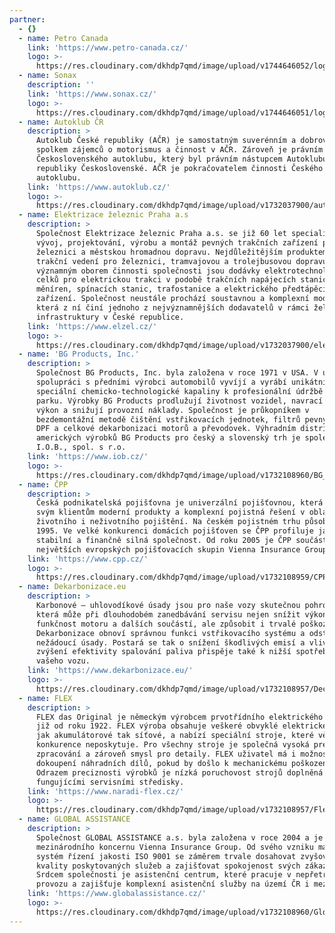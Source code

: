 ```yaml
---
partner:
  - {}
  - name: Petro Canada
    link: 'https://www.petro-canada.cz/'
    logo: >-
      https://res.cloudinary.com/dkhdp7qmd/image/upload/v1744646052/loga_LR21-18_eaf3in.svg
  - name: Sonax
    description: ''
    link: 'https://www.sonax.cz/'
    logo: >-
      https://res.cloudinary.com/dkhdp7qmd/image/upload/v1744646051/loga_LR21-17_bs8pm1.svg
  - name: Autoklub ČR
    description: >
      Autoklub České republiky (AČR) je samostatným suverénním a dobrovolným
      spolkem zájemců o motorismus a činnost v AČR. Zároveň je právním nástupcem
      Československého autoklubu, který byl právním nástupcem Autoklubu
      republiky Československé. AČR je pokračovatelem činnosti Českého
      autoklubu.
    link: 'https://www.autoklub.cz/'
    logo: >-
      https://res.cloudinary.com/dkhdp7qmd/image/upload/v1732037900/autoklub_lajwzh.jpg
  - name: Elektrizace železnic Praha a.s
    description: >
      Společnost Elektrizace železnic Praha a.s. se již 60 let specializuje na
      vývoj, projektování, výrobu a montáž pevných trakčních zařízení pro
      železnici a městskou hromadnou dopravu. Nejdůležitějším produktem jsou
      trakční vedení pro železnici, tramvajovou a trolejbusovou dopravu. Dalším
      významným oborem činnosti společnosti jsou dodávky elektrotechnologických
      celků pro elektrickou trakci v podobě trakčních napájecích stanic,
      měníren, spínacích stanic, trafostanice a elektrického předtápěcího
      zařízení. Společnost neustále prochází soustavnou a komplexní modernizací,
      která z ní činí jednoho z nejvýznamnějších dodavatelů v rámci železniční
      infrastruktury v České republice.
    link: 'https://www.elzel.cz/'
    logo: >-
      https://res.cloudinary.com/dkhdp7qmd/image/upload/v1732037900/elektrizaceZeleznic_acnfvb.jpg
  - name: 'BG Products, Inc.'
    description: >
      Společnost BG Products, Inc. byla založena v roce 1971 v USA. V úzké
      spolupráci s předními výrobci automobilů vyvíjí a vyrábí unikátní
      speciální chemicko-technologické kapaliny k profesionální údržbě vozového
      parku. Výrobky BG Products prodlužují životnost vozidel, navrací původní
      výkon a snižují provozní náklady. Společnost je průkopníkem v
      bezdemontážní metodě čištění vstřikovacích jednotek, filtrů pevných částic
      DPF a celkové dekarbonizaci motorů a převodovek. Výhradním distributorem
      amerických výrobků BG Products pro český a slovenský trh je společnost
      I.O.B., spol. s r.o.
    link: 'https://www.iob.cz/'
    logo: >-
      https://res.cloudinary.com/dkhdp7qmd/image/upload/v1732108960/BG_f2df0w.svg
  - name: ČPP
    description: >
      Česká podnikatelská pojišťovna je univerzální pojišťovnou, která nabízí
      svým klientům moderní produkty a komplexní pojistná řešení v oblasti
      životního i neživotního pojištění. Na českém pojistném trhu působí od roku
      1995. Ve velké konkurenci domácích pojišťoven se ČPP profiluje jako
      stabilní a finančně silná společnost. Od roku 2005 je ČPP součástí jedné z
      největších evropských pojišťovacích skupin Vienna Insurance Group.
    link: 'https://www.cpp.cz/'
    logo: >-
      https://res.cloudinary.com/dkhdp7qmd/image/upload/v1732108959/CPP_f5faex.svg
  - name: Dekarbonizace.eu
    description: >
      Karbonové – uhlovodíkové úsady jsou pro naše vozy skutečnou pohromou,
      která může při dlouhodobém zanedbávání servisu nejen snížit výkon a
      funkčnost motoru a dalších součástí, ale způsobit i trvalé poškození.
      Dekarbonizace obnoví správnou funkci vstřikovacího systému a odstraní
      nežádoucí úsady. Postará se tak o snížení škodlivých emisí a vlivem
      zvýšení efektivity spalování paliva přispěje také k nižší spotřebě paliva
      vašeho vozu.
    link: 'https://www.dekarbonizace.eu/'
    logo: >-
      https://res.cloudinary.com/dkhdp7qmd/image/upload/v1732108957/Decarbonizace_tw2uy2.svg
  - name: FLEX
    description: >
      FLEX das Original je německým výrobcem prvotřídního elektrického nářadí
      již od roku 1922. FLEX výroba obsahuje veškeré obvyklé elektrické nářadí,
      jak akumulátorové tak síťové, a nabízí speciální stroje, které většinou
      konkurence neposkytuje. Pro všechny stroje je společná vysoká preciznost
      zpracování a zároveň smysl pro detaily. FLEX uživatel má i možnost
      dokoupení náhradních dílů, pokud by došlo k mechanickému poškození stroje.
      Odrazem preciznosti výrobků je nízká poruchovost strojů doplněná skvěle
      fungujícími servisními středisky.
    link: 'https://www.naradi-flex.cz/'
    logo: >-
      https://res.cloudinary.com/dkhdp7qmd/image/upload/v1732108957/Flex_fchaul.svg
  - name: GLOBAL ASSISTANCE
    description: >
      Společnost GLOBAL ASSISTANCE a.s. byla založena v roce 2004 a je součástí
      mezinárodního koncernu Vienna Insurance Group. Od svého vzniku má zavedený
      systém řízení jakosti ISO 9001 se záměrem trvale dosahovat zvyšování
      kvality poskytovaných služeb a zajišťovat spokojenost svých zákazníků.
      Srdcem společnosti je asistenční centrum, které pracuje v nepřetržitém
      provozu a zajišťuje komplexní asistenční služby na území ČR i mezinárodně.
    link: 'https://www.globalassistance.cz/'
    logo: >-
      https://res.cloudinary.com/dkhdp7qmd/image/upload/v1732108960/GlobalAssistance_l6wcu3.svg
---
```


